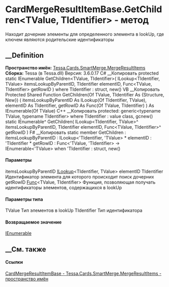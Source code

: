 # CardMergeResultItemBase.GetChildren<TValue, TIdentifier> \- метод
Находит дочерние элементы для определенного элемента в lookUp, где ключем
являются родительские идентификаторы
## __Definition
 **Пространство имён:**
[Tessa.Cards.SmartMerge.MergeResultItems](N_Tessa_Cards_SmartMerge_MergeResultItems.htm)  
 **Сборка:** Tessa (в Tessa.dll) Версия: 3.6.0.17
C# __Копировать
     protected static IEnumerable<TValue> GetChildren<TValue, TIdentifier>(
    	ILookup<TIdentifier, TValue> itemsLookupByParentID,
    	TIdentifier elementID,
    	Func<TValue, TIdentifier> getRowID
    )
    where TIdentifier : struct, new()
VB __Копировать
     Protected Shared Function GetChildren(Of TValue, TIdentifier As {Structure, New}) ( 
    	itemsLookupByParentID As ILookup(Of TIdentifier, TValue),
    	elementID As TIdentifier,
    	getRowID As Func(Of TValue, TIdentifier)
    ) As IEnumerable(Of TValue)
C++ __Копировать
     protected:
    generic<typename TValue, typename TIdentifier>
    where TIdentifier : value class, gcnew()
    static IEnumerable<TValue>^ GetChildren(
    	ILookup<TIdentifier, TValue>^ itemsLookupByParentID, 
    	TIdentifier elementID, 
    	Func<TValue, TIdentifier>^ getRowID
    )
F# __Копировать
     static member GetChildren : 
            itemsLookupByParentID : ILookup<'TIdentifier, 'TValue> * 
            elementID : 'TIdentifier * 
            getRowID : Func<'TValue, 'TIdentifier> -> IEnumerable<'TValue>  when 'TIdentifier : struct, new()
#### Параметры
itemsLookupByParentID
[ILookup](https://learn.microsoft.com/dotnet/api/system.linq.ilookup-2)<TIdentifier,
TValue>
elementID TIdentifier
    Идентификатор элемента для которого происходит поиск дочерних
getRowID [Func](https://learn.microsoft.com/dotnet/api/system.func-2)<TValue,
TIdentifier>
    Функция, позволяющая получать идентификаторы элементов, содержащихся в lookUp
#### Параметры типа
TValue
    Тип элементов в lookUp
TIdentifier
    Тип идентификатора
#### Возвращаемое значение
[IEnumerable](https://learn.microsoft.com/dotnet/api/system.collections.generic.ienumerable-1)<TValue>  
##  __См. также
#### Ссылки
[CardMergeResultItemBase -
](T_Tessa_Cards_SmartMerge_MergeResultItems_CardMergeResultItemBase.htm)
[Tessa.Cards.SmartMerge.MergeResultItems - пространство
имён](N_Tessa_Cards_SmartMerge_MergeResultItems.htm)
